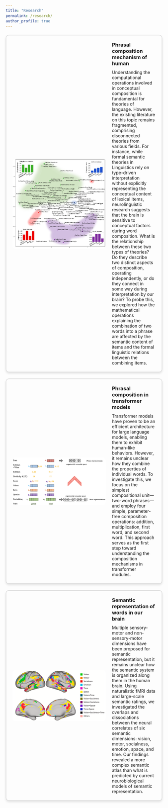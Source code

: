 ```yaml
---
title: "Research"
permalink: /research/
author_profile: true
---
```


<style>
.project-box {
    border: 2px solid #ddd;
    border-radius: 10px;
    padding: 20px;
    margin: 20px 0;
    display: flex;
    align-items: center;
    box-shadow: 0px 4px 6px rgba(0, 0, 0, 0.1);
}

.project-box img {
    max-width: 300px; /* Adjust as needed */
    max-height: 300px; /* Adjust as needed */
    border-radius: 10px;
    margin-right: 20px;
}

.project-box .content {
    flex-grow: 1;
}

.project-box h3 {
    margin: 0 0 10px 0;
}

.project-box p {
    margin: 0;
}
</style>

<div class="project-box">
    <img src="https://raw.githubusercontent.com/wangshaonan/wangshaonan.github.io/master/research/compfunc.png" alt="Project Image">
    <div class="content">
        <h3>Phrasal composition mechanism of human</h3>
        <p> Understanding the computational operations involved in conceptual composition is fundamental for theories of language. However, the existing literature on this topic remains fragmented, comprising disconnected theories from various fields. For instance, while formal semantic theories in Linguistics rely on type-driven interpretation without explicitly representing the conceptual content of lexical items, neurolinguistic research suggests that the brain is sensitive to conceptual factors during word composition. What is the relationship between these two types of theories? Do they describe two distinct aspects of composition, operating independently, or do they connect in some way during interpretation by our brain? To probe this, we explored how the mathematical operations explaining the combination of two words into a phrase are affected by the semantic content of items and the formal linguistic relations between the combining items. </p>
    </div>
</div>

<div class="project-box">
    <img src="https://raw.githubusercontent.com/wangshaonan/wangshaonan.github.io/master/research/comptrans.png" alt="Project Image">
    <div class="content">
        <h3>Phrasal composition in transformer models</h3>
        <p>Transformer models have proven to be an efficient architecture for large language models, enabling them to exhibit human-like behaviors. However, it remains unclear how they combine the properties of individual words. To investigate this, we focus on the simplest compositional unit—two-word phrases—and employ four simple, parameter-free composition operations: addition, multiplication, first word, and second word. This approach serves as the first step toward understanding the composition mechanisms in transformer modules.</p>
    </div>
</div>

<div class="project-box">
    <img src="https://raw.githubusercontent.com/wangshaonan/wangshaonan.github.io/master/research/brainword.png" alt="Project Image">
    <div class="content">
        <h3>Semantic representation of words in our brain</h3>
        <p>Multiple sensory-motor and non-sensory-motor dimensions have been proposed for semantic representation, but it remains unclear how the semantic system is organized along them in the human brain. Using naturalistic fMRI data and large-scale semantic ratings, we investigated the overlaps and dissociations between the neural correlates of six semantic dimensions: vision, motor, socialness, emotion, space, and time. Our findings revealed a more complex semantic atlas than what is predicted by current neurobiological models of semantic representation.</p>
    </div>
</div>
